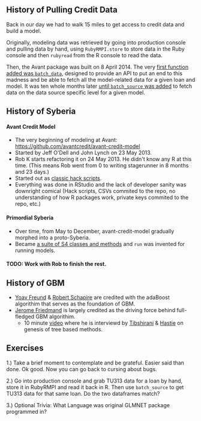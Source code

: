 ## History of Pulling Credit Data

Back in our day we had to walk 15 miles to get access to credit data and build a model. 

Originally, modeling data was retrieved by going into production console and pulling data by hand, using `RubyRMPI.store` to store data in the Ruby console and then `rubyread` from the R console to read the data.

Then, the Avant package was built on 8 April 2014.  The very [first function added was `batch_data`](https://github.com/avantcredit/avant/commit/66f99662b3257556e21238fa46eb67be71f2064a), designed to provide an API to put an end to this madness and be able to fetch all the model-related data for a given loan and model.  It was ten whole months later [until `batch_source` was added](https://github.com/avantcredit/avant/commit/32ee120a2df467a1136f956418db79f17a674c46) to fetch data on the data source specific level for a given model.


## History of Syberia

#### Avant Credit Model

* The very beginning of modeling at Avant: https://github.com/avantcredit/avant-credit-model
* Started by Jeff O'Dell and John Lynch on 23 May 2013.
* Rob K starts refactoring it on 24 May 2013.  He didn't know any R at this time.  (This means Rob went from 0 to writing stagerunner in 8 months and 23 days.)
* Started out as [classic hack scripts](https://github.com/avantcredit/avant-credit-model/blob/e20457b1fe4fbee1f2b81860456e814f8c35d4c0/Model%20Building.r).
* Everything was done in RStudio and the lack of developer sanity was downright comical (Hack scripts, CSVs commited to the repo, no understanding of how R packages work, private keys commited to the repo, etc.)


#### Primordial Syberia

* Over time, from May to December, avant-credit-model gradually morphed into a proto-Syberia.
* Became [a suite of S4 classes and methods](https://github.com/avantcredit/avant-credit-model/commit/8450db3bd800b131ecdc83d041f321799d428e1c#commitcomment-14215913) and `run` was invented for running models.


#### TODO: Work with Rob to finish the rest.



## History of GBM

 * [Yoav Freund](https://en.wikipedia.org/wiki/Yoav_Freund) & [Robert Schapire](https://en.wikipedia.org/wiki/Robert_Schapire) are credited with the adaBoost algorithim that serves as the foundation of GBM.
 * [Jerome Friedmand](https://statweb.stanford.edu/~jhf/) is largely credited as the driving force behind full-fledged GBM algorithim.
   * 10 minute [video](https://www.youtube.com/watch?v=79tR7BvYE6w) where he is interviewd by [Tibshirani](http://statweb.stanford.edu/~tibs/) & [Hastie](http://web.stanford.edu/~hastie/) on genesis of tree based methods. 
   

## Exercises

1.) Take a brief moment to contemplate and be grateful. Easier said than done. Ok good. Now you can go back to cursing about bugs.       

2.) Go into production console and grab TU313 data for a loan by hand, store it in RubyRMPI and read it back in R.  Then use `batch_source` to get TU313 data for that same loan.  Do the two dataframes match?

3.) Optional Trivia: What Language was original GLMNET package programmed in?

